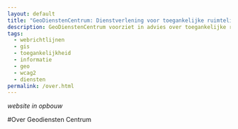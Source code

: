 ```yaml
---
layout: default
title: "GeoDienstenCentrum: Dienstverlening voor toegankelijke ruimtelijke informatie"
description: GeoDienstenCentrum voorziet in advies over toegankelijke ruimtelijke informatie en informatica en kan ook de implementatie van dat advies verzorgen
tags: 
  - webrichtlijnen
  - gis
  - toegankelijkheid
  - informatie
  - geo
  - wcag2
  - diensten
permalink: /over.html
---
```


_website in opbouw_

#Over Geodiensten Centrum

